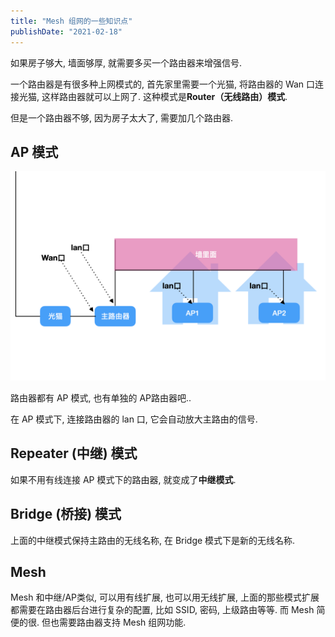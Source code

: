```yaml
---
title: "Mesh 组网的一些知识点"
publishDate: "2021-02-18"
---
```


如果房子够大, 墙面够厚, 就需要多买一个路由器来增强信号.

一个路由器是有很多种上网模式的, 首先家里需要一个光猫, 将路由器的 Wan 口连接光猫,
这样路由器就可以上网了. 这种模式是**Router（无线路由）模式**.

但是一个路由器不够, 因为房子太大了, 需要加几个路由器.

## AP 模式

![AP](AP.png)

路由器都有 AP 模式, 也有单独的 AP路由器吧..

在 AP 模式下, 连接路由器的 lan 口, 它会自动放大主路由的信号.

## Repeater (中继) 模式

如果不用有线连接 AP 模式下的路由器, 就变成了**中继模式**.

## Bridge (桥接) 模式

上面的中继模式保持主路由的无线名称, 在 Bridge 模式下是新的无线名称.

## Mesh

Mesh 和中继/AP类似, 可以用有线扩展, 也可以用无线扩展,
上面的那些模式扩展都需要在路由器后台进行复杂的配置, 比如 SSID, 密码,
上级路由等等. 而 Mesh 简便的很. 但也需要路由器支持 Mesh 组网功能.

